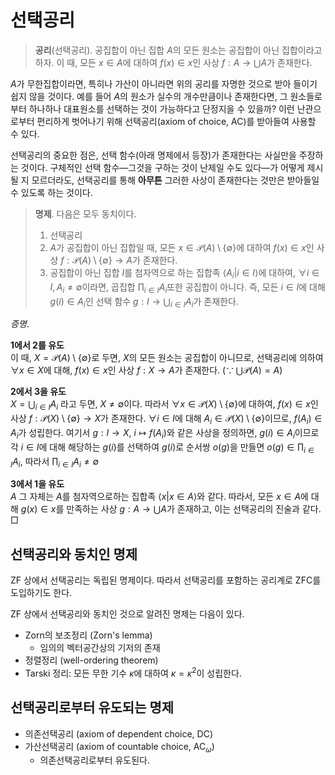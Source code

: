 <!---
title: '선택공리'
category: Mathematics
language: Korean
--->

# 선택공리

> **공리**(선택공리). 공집합이 아닌 집합 $A$의 모든 원소는
> 공집합이 아닌 집합이라고 하자.
> 이 때, 모든 $x\in A$에 대하여 $f(x) \in x$인 사상 $f:A\to\bigcup A$가 존재한다.

$A$가 무한집합이라면, 특히나 가산이 아니라면 위의 공리를 자명한 것으로 받아 들이기 쉽지 않을 것이다.
예를 들어 $A$의 원소가 실수의 개수만큼이나 존재한다면,
그 원소들로부터 하나하나 대표원소를 선택하는 것이 가능하다고 단정지을 수 있을까?
이런 난관으로부터 편리하게 벗어나기 위해 선택공리(axiom of choice, $\textsf{AC}$)를 받아들여 사용할 수 있다.

선택공리의 중요한 점은, 선택 함수(아래 명제에서 등장)가 존재한다는 사실만을
주장하는 것이다. 구체적인 선택 함수—그것을 구하는 것이 난제일 수도 있다—가
어떻게 제시될 지 모르더라도, 선택공리를 통해 **아무튼** 그러한 사상이
존재한다는 것만은 받아들일 수 있도록 하는 것이다.

> **명제**. 다음은 모두 동치이다.
> 
> 1. 선택공리
> 2. $A$가 공집합이 아닌 집합일 때,
> 모든 $x\in\mathscr{P}(A)\setminus\{\emptyset\}$에 대하여
> $f(x)\in x$인 사상 $f:\mathscr{P}(A)\setminus\{\emptyset\}\to A$가
> 존재한다.
> 3. 공집합이 아닌 집합 $I$를 첨자역으로 하는 집합족 $\langle A_i | i\in I\rangle$에
> 대하여, $\forall i\in I, A_i \not=\emptyset$이라면, 곱집합
> $\prod_{i\in I}A_i$또한 공집합이 아니다.
> 즉, 모든 $i\in I$에 대해 $g(i)\in A_i$인 선택 함수
> $g:I\to\bigcup_{i\in I}A_i$가 존재한다.

*증명*.  

**1에서 2를 유도**  
이 때, $X = \mathscr{P}(A)\setminus\left\{\emptyset\right\}$로 두면, $X$의 모든 원소는
공집합이 아니므로, 선택공리에 의하여
$\forall x\in X$에 대해, $f(x)\in x$인 사상 $f:X\to A$가 존재한다.
($\because\,\bigcup\mathscr{P}(A) = A$)  

**2에서 3을 유도**  
$X=\bigcup_{i\in I} A_i$ 라고 두면,
$X\not=\emptyset$이다.
따라서 $\forall x\in \mathscr{P}(X)\setminus\left\{\emptyset\right\}$에 대하여,
$f(x)\in x$인 사상 $f:\mathscr{P}(X)\setminus\left\{\emptyset\right\}\to X$가
존재한다.
$\forall i\in I$에 대해 $A_i\in \mathscr{P}(X)\setminus\left\{\emptyset\right\}$이므로,
$f(A_i)\in A_i$가 성립한다. 여기서 $g:I\to X$, $i\mapsto f(A_i)$와 같은 사상을 정의하면,
$g(i)\in A_i$이므로 각 $i\in I$에 대해 해당하는 $g(i)$를 선택하여
$g(i)$로 순서쌍 $o(g)$을 만들면 $o(g)\in\prod_{i\in I}A_i$, 따라서 $\prod_{i\in I}A_i\not=\emptyset$  

**3에서 1을 유도**  
$A$ 그 자체는 $A$를 첨자역으로하는 집합족 $\langle x | x\in A\rangle$와 같다.
따라서, 모든 $x\in A$에 대해 $g(x)\in x$를 만족하는 사상 $g:A\to\bigcup A$가 존재하고,
이는 선택공리의 진술과 같다. □

## 선택공리와 동치인 명제

$\textsf{ZF}$ 상에서 선택공리는 독립된 명제이다. 따라서 선택공리를 포함하는 공리계로
$\textsf{ZFC}$를 도입하기도 한다.

$\textsf{ZF}$ 상에서 선택공리와 동치인 것으로 알려진 명제는 다음이 있다.

- Zorn의 보조정리 (Zorn's lemma)
	* 임의의 벡터공간상의 기저의 존재
- 정렬정리 (well-ordering theorem)
- Tarski 정리: 모든 무한 기수 $\kappa$에 대하여 $\kappa = \kappa^2$이 성립한다.

## 선택공리로부터 유도되는 명제

- 의존선택공리 (axiom of dependent choice, $\textsf{DC}$)
- 가산선택공리 (axiom of countable choice, $\textsf{AC}_\omega$)
	* 의존선택공리로부터 유도된다.

